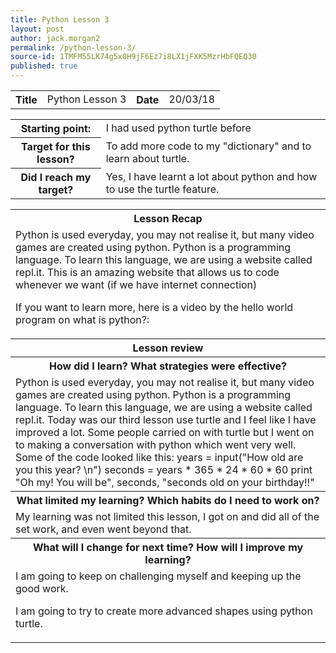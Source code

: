 ```yaml
---
title: Python Lesson 3
layout: post
author: jack.morgan2
permalink: /python-lesson-3/
source-id: 1TMFM55LK74g5x0H9jF6Ez7i8LX1jFXK5MzrHbFQEQ30
published: true
---
```

<table>
  <tr>
    <th class="lb">Title</th>
    <td>Python Lesson 3</td>
    <th class="lb">Date</th>
    <td>20/03/18</td>
  </tr>
</table>


<table>
  <tr>
    <th class="lb">Starting point:</th>
    <td>I had used python turtle before</td>
  </tr>
  <tr>
    <th class="lb">Target for this lesson?</th>
    <td>To add more code to my "dictionary" and to learn about turtle.</td>
  </tr>
  <tr>
    <th class="lb">Did I reach my target? 
</th>
    <td>Yes, I have learnt a lot about python and how to use the turtle feature.</td>
  </tr>
</table>


<table>
  <tr>
    <th class="lb">Lesson Recap</th>
  </tr>
  <tr>
    <td>Python is used everyday, you may not realise it, but many video games are created using python. Python is a programming language. To learn this language, we are using a website called repl.it. This is an amazing website that allows us to code whenever we want (if we have internet connection)

If you want to learn more, here is a video by the hello world program on what is python?:
</td>
  </tr>
  <tr>
    <th class="lb">Lesson review</th>
  </tr>
  <tr>
    <th class="lb">How did I learn? What strategies were effective? </td>
  </tr>
  <tr>
    <td>Python is used everyday, you may not realise it, but many video games are created using python. Python is a programming language. To learn this language, we are using a website called repl.it. Today was our third lesson use turtle and I feel like I have improved a lot. Some people carried on with turtle but I went on to making a conversation with python which went very well. Some of the code looked like this: years = input("How old are you this year? \n") seconds = years * 365 * 24 * 60 * 60 print "Oh my! You will be", seconds, "seconds old on your birthday!!" 



</td>
  </tr>
  <tr>
    <th class="lb">What limited my learning? Which habits do I need to work on? </th>
  </tr>
  <tr>
    <td>My learning was not limited this lesson, I got on and did all of the set work, and even went beyond that.</td>
  </tr>
  <tr>
    <th class="lb">What will I change for next time? How will I improve my learning?</th>
  </tr>
  <tr>
    <td>I am going to keep on challenging myself and keeping up the good work. 

I am going to try to create more advanced shapes using python turtle.</td>
  </tr>
</table>



